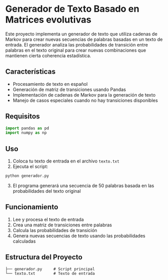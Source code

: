 # Generador de Texto Basado en Matrices evolutivas

Este proyecto implementa un generador de texto que utiliza cadenas de Markov para crear nuevas secuencias de palabras basadas en un texto de entrada. El generador analiza las probabilidades de transición entre palabras en el texto original para crear nuevas combinaciones que mantienen cierta coherencia estadística.

## Características

- Procesamiento de texto en español
- Generación de matriz de transiciones usando Pandas
- Implementación de cadenas de Markov para la generación de texto
- Manejo de casos especiales cuando no hay transiciones disponibles

## Requisitos

```python
import pandas as pd
import numpy as np
```

## Uso

1. Coloca tu texto de entrada en el archivo `texto.txt`
2. Ejecuta el script:
```bash
python generador.py
```
3. El programa generará una secuencia de 50 palabras basada en las probabilidades del texto original

## Funcionamiento

1. Lee y procesa el texto de entrada
2. Crea una matriz de transiciones entre palabras
3. Calcula las probabilidades de transición
4. Genera nuevas secuencias de texto usando las probabilidades calculadas

## Estructura del Proyecto

```
├── generador.py     # Script principal
└── texto.txt        # Texto de entrada
```
